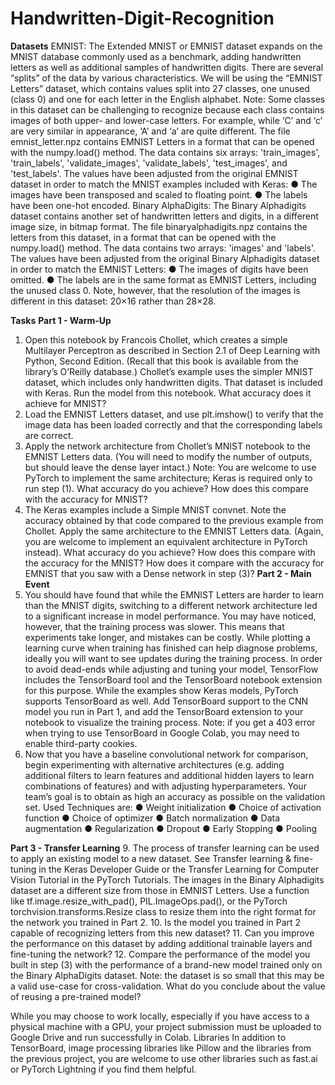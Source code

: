 # Handwritten-Digit-Recognition

**Datasets**
EMNIST:
The Extended MNIST or EMNIST dataset expands on the MNIST database commonly used as a benchmark, adding handwritten letters as well as additional samples of handwritten digits.
There are several “splits” of the data by various characteristics. We will be using the “EMNIST Letters” dataset, which contains values split into 27 classes, one unused (class 0) and one for each letter in the English alphabet.
Note: Some classes in this dataset can be challenging to recognize because each class contains images of both upper- and lower-case letters. For example, while ‘C’ and ‘c’ are very similar in appearance, ‘A’ and ‘a’ are quite different.
The file emnist_letter.npz contains EMNIST Letters in a format that can be opened with the numpy.load() method. The data contains six arrays: 'train_images', 'train_labels', 'validate_images', 'validate_labels', 'test_images', and 'test_labels'. The values have been adjusted from the original EMNIST dataset in order to match the MNIST examples included with Keras:
●	The images have been transposed and scaled to floating point.
●	The labels have been one-hot encoded.
Binary AlphaDigits:
The Binary Alphadigits dataset contains another set of handwritten letters and digits, in a different image size, in bitmap format.
The file binaryalphadigits.npz contains the letters from this dataset, in a format that can be opened with the numpy.load() method. The data contains two arrays: 'images' and 'labels'. The values have been adjusted from the original Binary Alphadigits dataset in order to match the EMNIST Letters:
●	The images of digits have been omitted.
●	The labels are in the same format as EMNIST Letters, including the unused class 0.
Note, however, that the resolution of the images is different in this dataset: 20×16 rather than 28×28.

**Tasks**
**Part 1 - Warm-Up**
1.	Open this notebook by Francois Chollet, which creates a simple Multilayer Perceptron as described in Section 2.1 of Deep Learning with Python, Second Edition. (Recall that this book is available from the library’s O’Reilly database.)
Chollet’s example uses the simpler MNIST dataset, which includes only handwritten digits. That dataset is included with Keras.
Run the model from this notebook. What accuracy does it achieve for MNIST?
2.	Load the EMNIST Letters dataset, and use plt.imshow() to verify that the image data has been loaded correctly and that the corresponding labels are correct.
3.	Apply the network architecture from Chollet’s MNIST notebook to the EMNIST Letters data. (You will need to modify the number of outputs, but should leave the dense layer intact.)
Note: You are welcome to use PyTorch to implement the same architecture; Keras is required only to run step (1).
What accuracy do you achieve? How does this compare with the accuracy for MNIST?
4.	The Keras examples include a Simple MNIST convnet. Note the accuracy obtained by that code compared to the previous example from Chollet.
Apply the same architecture to the EMNIST Letters data. (Again, you are welcome to implement an equivalent architecture in PyTorch instead). What accuracy do you achieve? How does this compare with the accuracy for the MNIST? How does it compare with the accuracy for EMNIST that you saw with a Dense network in step (3)?
**Part 2 - Main Event**
5.	You should have found that while the EMNIST Letters are harder to learn than the MNIST digits, switching to a different network architecture led to a significant increase in model performance.
You may have noticed, however, that the training process was slower. This means that experiments take longer, and mistakes can be costly. While plotting a learning curve when training has finished can help diagnose problems, ideally you will want to see updates during the training process.
In order to avoid dead-ends while adjusting and tuning your model, TensorFlow includes the TensorBoard tool and the TensorBoard notebook extension for this purpose. While the examples show Keras models, PyTorch supports TensorBoard as well.
Add TensorBoard support to the CNN model you run in Part 1, and add the TensorBoard extension to your notebook to visualize the training process.
Note: if you get a 403 error when trying to use TensorBoard in Google Colab, you may need to enable third-party cookies.
6.	Now that you have a baseline convolutional network for comparison, begin experimenting with alternative architectures (e.g. adding additional filters to learn features and additional hidden layers to learn combinations of features) and with adjusting hyperparameters.
Your team’s goal is to obtain as high an accuracy as possible on the validation set.
Used Techniques are: 
●	Weight initialization
●	Choice of activation function
●	Choice of optimizer
●	Batch normalization
●	Data augmentation
●	Regularization
●	Dropout
●	Early Stopping
●	Pooling 

   
**Part 3 - Transfer Learning**
9.	The process of transfer learning can be used to apply an existing model to a new dataset. See Transfer learning & fine-tuning in the Keras Developer Guide or the Transfer Learning for Computer Vision Tutorial in the PyTorch Tutorials.
The images in the Binary Alphadigits dataset are a different size from those in EMNIST Letters. Use a function like tf.image.resize_with_pad(), PIL.ImageOps.pad(), or the PyTorch torchvision.transforms.Resize class to resize them into the right format for the network you trained in Part 2.
10.	Is the model you trained in Part 2 capable of recognizing letters from this new dataset?
11.	Can you improve the performance on this dataset by adding additional trainable layers and fine-tuning the network?
12.	Compare the performance of the model you built in step (3) with the performance of a brand-new model trained only on the Binary AlphaDigits dataset.
Note: the dataset is so small that this may be a valid use-case for cross-validation.
What do you conclude about the value of reusing a pre-trained model?

While you may choose to work locally, especially if you have access to a physical machine with a GPU, your project submission must be uploaded to Google Drive and run successfully in Colab.
Libraries
In addition to TensorBoard, image processing libraries like Pillow and the libraries from the previous project, you are welcome to use other libraries such as fast.ai or PyTorch Lightning if you find them helpful.
